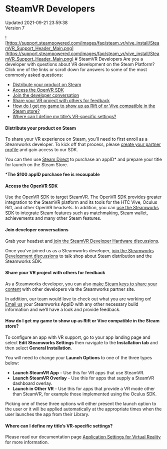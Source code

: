 # SteamVR Developers
Updated 2021-09-21 23:59:38  
Version 7  

![https://support.steampowered.com/images/faq/steam_vr/vive_install/SteamVR_Support_Header_Main.png](https://support.steampowered.com/images/faq/steam_vr/vive_install/SteamVR_Support_Header_Main.png)  # SteamVR Developers
Are you a developer with questions about VR development on the Steam Platform? Click one of the links or scroll down for answers to some of the most commonly asked questions:  
  

* [Distribute your product on Steam](#distribute)
* [Access the OpenVR SDK](#sdk)
* [Join the developer conversation](#conversation)
* [Share your VR project with others for feedback](#share)
* [How do I get my game to show up as Rift of or Vive compatible in the Steam store?](#compat)
* [Where can I define my title’s VR-specific settings?](#settings)

  
  
 #### Distribute your product on Steam
To share your VR experience on Steam, you’ll need to first enroll as a Steamworks developer. To kick off that process, please [create your partner profile](https://partner.steamgames.com) and gain access to our SDK.  
  
You can then use [Steam Direct]("http://steamcommunity.com/games/593110/announcements/detail/1265922321514182595") to purchase an appID* and prepare your title for launch on the Steam Store.  
  
***The $100 appID purchase fee is recoupable**  
  
 #### Access the OpenVR SDK
[Use the OpenVR SDK](https://github.com/ValveSoftware/openvr/wiki/API-Documentation) to target SteamVR. The OpenVR SDK provides greater integration to the SteamVR platform and its tools for the HTC Vive, Oculus Rift, and other OpenVR headsets. In addition, you can [use the Steamworks SDK](https://partner.steamgames.com/?goto=%2Fhome%2Fsteamworks) to integrate Steam features such as matchmaking, Steam wallet, achievements and many other Steam features.  
  
 #### Join developer conversations
Grab your headset and [join the SteamVR Developer Hardware discussions](https://steamcommunity.com/app/358720/discussions/).  
  
Once you’ve joined us as a Steamworks developer, [join the Steamworks Development discussions](http://steamcommunity.com/groups/steamworks/discussions) to talk shop about Steam distribution and the Steamworks SDK.  
  
 #### Share your VR project with others for feedback
As a Steamworks developer, you can also [make Steam keys to share your content](https://partner.steamgames.com/documentation/keys) with other developers via the Steamworks partner site.  
  
In addition, our team would love to check out what you are working on! [Email us](mailto:steamvrbiz@valvesoftware.com) your Steamworks AppID with any other necessary build information and we’ll have a look and provide feedback.  
  
 #### How do I get my game to show up as Rift or Vive compatible in the Steam store?
To configure an app with VR support, go to your app landing page and select **Edit Steamworks Settings** then navigate to the **Installation tab** and then select **General Installation**.  
  
You will need to change your **Launch Options** to one of the three types below:  

* **Launch SteamVR App** - Use this for VR apps that use SteamVR.
* **Launch SteamVR Overlay** - Use this for apps that supply a SteamVR dashboard overlay.
* **Launch in Other VR** - Use this for apps that provide a VR mode other than SteamVR, for example those implemented using the Oculus SDK.

  
Picking one of these three options will either present the launch option to the user or it will be applied automatically at the appropriate times when the user launches the app from their Library.  
 #### Where can I define my title’s VR-specific settings?
Please read our documentation page [Application Settings for Virtual Reality](https://partner.steamgames.com/doc/features/steamvr/settings) for more information.
